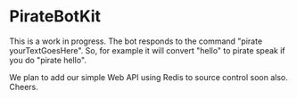 # PirateBotKit
This is a work in progress.  The bot responds to the command "pirate yourTextGoesHere".  So, for example it will convert "hello" to pirate speak if you do "pirate hello".

We plan to add our simple Web API using Redis to source control soon also.  Cheers.
